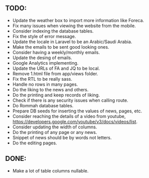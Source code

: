 
## TODO:

- Update the weather box to import more information like Foreca.
- Fix many issues when viewing the website from the mobile.
- Consider indexing the database tables.
- Fix the style of error message.
- Update the locale in Laravel to be an Arabic/Saudi Arabia.
- Make the emails to be sent good looking ones.
- Consider having a weekly/monthly emails.
- Update the desing of emails.
- Google Analytics implementing.
- Update the URLs of FA and JQ to be local.
- Remove 1.html file from app/views folder.
- Fix the RTL to be really sass.
- Handle no rows in many pages.
- Do the liking to the news and others.
- Do the printing and keep records of liking.
- Check if there is any security issues when calling route.
- Do Rommah database tables.
- Prepare DB seeds for inserting the values of news, pages, etc.
- Consider reaching the details of a video from youtube, https://developers.google.com/youtube/v3/docs/videos/list.
- Consider updating the width of columns.
- Do the printing of any page or any news.
- Snippet of news should be by words not letters.
- Do the editing pages.

## DONE:

- Make a lot of table columns nullable.
